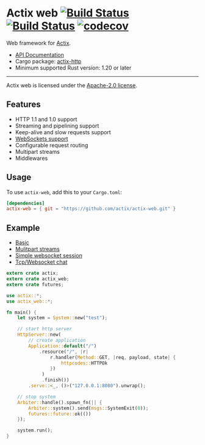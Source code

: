 # Actix web [![Build Status](https://travis-ci.org/actix/actix-web.svg?branch=master)](https://travis-ci.org/actix/actix-web) [![Build Status](https://ci.appveyor.com/api/projects/status/github/fafhrd91/actix-web-hdy9d?branch=master&svg=true)](https://ci.appveyor.com/project/fafhrd91/actix-web-hdy9d) [![codecov](https://codecov.io/gh/actix/actix-web/branch/master/graph/badge.svg)](https://codecov.io/gh/actix/actix-web)

Web framework for [Actix](https://github.com/actix/actix).

* [API Documentation](http://actix.github.io/actix-web/actix_web/)
* Cargo package: [actix-http](https://crates.io/crates/actix-web)
* Minimum supported Rust version: 1.20 or later

---

Actix web is licensed under the [Apache-2.0 license](http://opensource.org/licenses/APACHE-2.0).

## Features

  * HTTP 1.1 and 1.0 support
  * Streaming and pipelining support
  * Keep-alive and slow requests support
  * [WebSockets support](https://actix.github.io/actix-web/actix_web/ws/index.html)
  * Configurable request routing
  * Multipart streams
  * Middlewares

## Usage

To use `actix-web`, add this to your `Cargo.toml`:

```toml
[dependencies]
actix-web = { git = "https://github.com/actix/actix-web.git" }
```

## Example

* [Basic](https://github.com/actix/actix-web/tree/master/examples/basic.rs)
* [Mulitpart streams](https://github.com/actix/actix-web/tree/master/examples/multipart)
* [Simple websocket session](https://github.com/actix/actix-web/tree/master/examples/websocket.rs)
* [Tcp/Websocket chat](https://github.com/actix/actix-web/tree/master/examples/websocket-chat)


```rust
extern crate actix;
extern crate actix_web;
extern crate futures;

use actix::*;
use actix_web::*;

fn main() {
    let system = System::new("test");

    // start http server
    HttpServer::new(
        // create application
        Application::default("/")
            .resource("/", |r|
                r.handler(Method::GET, |req, payload, state| {
                    httpcodes::HTTPOk
                })
             )
             .finish())
        .serve::<_, ()>("127.0.0.1:8080").unwrap();

    // stop system
    Arbiter::handle().spawn_fn(|| {
        Arbiter::system().send(msgs::SystemExit(0));
        futures::future::ok(())
    });

    system.run();
}
```
